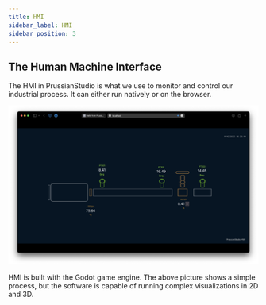 ```yaml
---
title: HMI
sidebar_label: HMI
sidebar_position: 3
---
```


## The Human Machine Interface

The HMI in PrussianStudio is what we use to monitor and control our industrial process. It can either run natively or on the browser.


![HMI](./img/hmi_web.png)

HMI is built with the Godot game engine. The above picture shows a simple process, but the software is capable of running complex visualizations in 2D and 3D.